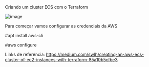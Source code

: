 Criando um cluster ECS com o Terraform

![image](https://user-images.githubusercontent.com/92161413/185540555-4acaec20-094f-4733-b3aa-09407aa0b6f6.png)


Para começar vamos configurar as credenciais da AWS 

#apt install aws-cli

#aws configure 







Links de referência:
https://medium.com/swlh/creating-an-aws-ecs-cluster-of-ec2-instances-with-terraform-85a10b5cfbe3
